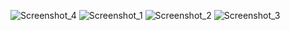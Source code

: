 ![Screenshot_4](https://github.com/user-attachments/assets/eaabcf5b-24da-42f2-9784-a404be9cfd9c)
![Screenshot_1](https://github.com/user-attachments/assets/61b02f7f-26e6-4f6f-aeed-3ce4925a9992)
![Screenshot_2](https://github.com/user-attachments/assets/063655b6-0024-4509-951d-6bec14a186cd)
![Screenshot_3](https://github.com/user-attachments/assets/4d9d9494-0707-41b2-9b7c-83344445acd9)
